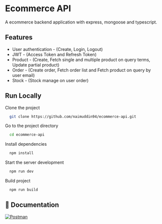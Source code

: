 
# Ecommerce API

A ecommerce backend application with express, mongoose and typescript.


## Features

- User authentication - (Create, Login, Logout)
- JWT - (Access Token and Refresh Token)
- Product - (Create, Fetch single and multiple product on query terms, Update partial product)
- Order - (Create order, Fetch order list and Fetch product on query by user email)
- Stock - (Stock manage on user order)
## Run Locally

Clone the project

```bash
  git clone https://github.com/naimuddin94/ecommerce-api.git
```

Go to the project directory

```bash
  cd ecommerce-api
```

Install dependencies

```bash
  npm install
```

Start the server development

```bash
  npm run dev
```

Build project

```bash
  npm run build
```


## 🔗 Documentation
[![Postman](https://img.shields.io/badge/Postman-FF6C37?style=for-the-badge&logo=postman&logoColor=white)](https://documenter.getpostman.com/view/34122341/2sA3Qniui7)

